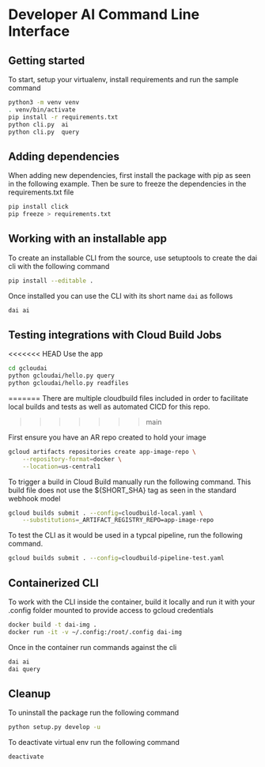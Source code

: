 # Developer AI Command Line Interface

## Getting started
To start, setup your virtualenv, install requirements and run the sample command

```sh
python3 -m venv venv
. venv/bin/activate
pip install -r requirements.txt
python cli.py  ai 
python cli.py  query 
```

## Adding dependencies

When adding new dependencies, first install the package with pip as seen in the following example. Then be sure to freeze the dependencies in the requirements.txt file

```sh
pip install click
pip freeze > requirements.txt
```

## Working with an installable app

To create an installable CLI from the source, use setuptools to create the dai cli with the following command

```sh
pip install --editable .
```

Once installed you can use the CLI with its short name `dai` as follows

```sh
dai ai
```

## Testing integrations with Cloud Build Jobs

<<<<<<< HEAD
Use the app
```sh
cd gcloudai
python gcloudai/hello.py query
python gcloudai/hello.py readfiles
```
=======
There are multiple cloudbuild files included in order to facilitate local builds and tests as well as automated CICD for this repo.
>>>>>>> main

First ensure you have an AR repo created to hold your image

```sh
gcloud artifacts repositories create app-image-repo \
    --repository-format=docker \
    --location=us-central1
```

To trigger a build in Cloud Build manually run the following command. This build file does not use the ${SHORT_SHA} tag as seen in the standard webhook model

```sh
gcloud builds submit . --config=cloudbuild-local.yaml \
    --substitutions=_ARTIFACT_REGISTRY_REPO=app-image-repo
```

To test the CLI as it would be used in a typcal pipeline, run the following command.

```sh
gcloud builds submit . --config=cloudbuild-pipeline-test.yaml 

```

## Containerized CLI

To work with the CLI inside the container, build it locally and run it with your .config folder mounted to provide access to gcloud credentials

```sh
docker build -t dai-img .
docker run -it -v ~/.config:/root/.config dai-img
```

Once in the container run commands against the cli

```sh
dai ai
dai query
```

## Cleanup

To uninstall the package run the following command

```sh
python setup.py develop -u
```

To deactivate virtual env run the following command

```sh
deactivate
```
